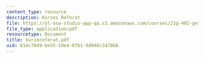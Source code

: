 ```yaml
---
content_type: resource
description: Kurzes Referat
file: https://ol-ocw-studio-app-qa.s3.amazonaws.com/courses/21g-402-german-ii-spring-2005/b1ec7849be552de40fb19d046c3478b8_kurzereferat.pdf
file_type: application/pdf
resourcetype: Document
title: kurzereferat.pdf
uid: b1ec7849-be55-2de4-0fb1-9d046c3478b8
---
```

